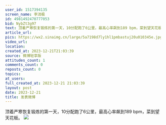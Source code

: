 ```yaml
---
user_id: 1517394135
screen_name: 李消极
id: 4981492470777053
bid: NybZt3g97
text: 顶着严寒恢复锻炼的第一天，10分配跑了6公里，最高心率飙到189 bpm，菜到望天花板。 
article_url: 
pics: https://wx2.sinaimg.cn/large/5a7198d7ly1hl1pmbastuj20u010345e.jpg
video_url: 
location: 
created_at: 2023-12-21T21:03:39
source: 微博轻享版
attitudes_count: 1
comments_count: 0
reposts_count: 0
topics: 
at_users: 
full_created_at: 2023-12-21 21:03:39
layout: post
date: 2023-12-21
title: 发表微博
---
```


顶着严寒恢复锻炼的第一天，10分配跑了6公里，最高心率飙到189 bpm，菜到望天花板。 
![](https://image.baidu.com/search/down?url=https://wx2.sinaimg.cn/large/5a7198d7ly1hl1pmbastuj20u010345e.jpg)
